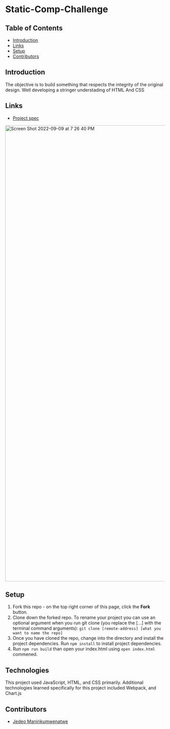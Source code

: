 # Static-Comp-Challenge

## Table of Contents
- [Introduction](#introduction)
- [Links](#links)
- [Setup](#setup)
- [Contributors](#contributors)

## Introduction
The objective is to build something that respects the integrity of the original design. Well developing a stringer understading of HTML And CSS

## Links
- [Project spec](https://frontend.turing.edu/projects/M2-static-comp-challenge.html)


<img width="1440" alt="Screen Shot 2022-09-09 at 7 26 40 PM" src="https://user-images.githubusercontent.com/16736352/189463667-c031aad0-9da0-4c30-b409-28f1b88e0de7.png">



## Setup
1. Fork this repo - on the top right corner of this page, click the **Fork** button. 
2. Clone down the forked repo. To rename your project you can use an optional argument when you run git clone (you replace the [...] with the terminal command arguments): `git clone [remote-address] [what you want to name the repo]`
3. Once you have cloned the repo, change into the directory and install the project dependencies. Run `npm install` to install project dependencies.
4. Run `npm run build` than open your index.html using `open index.html` commened.

## Technologies
This project used JavaScript, HTML, and CSS primarily.  Additional technologies learned specifically for this project included Webpack, and Chart.js

## Contributors
- [Jedeo Manirikumwenatwe](https://github.com/Jedeo)

